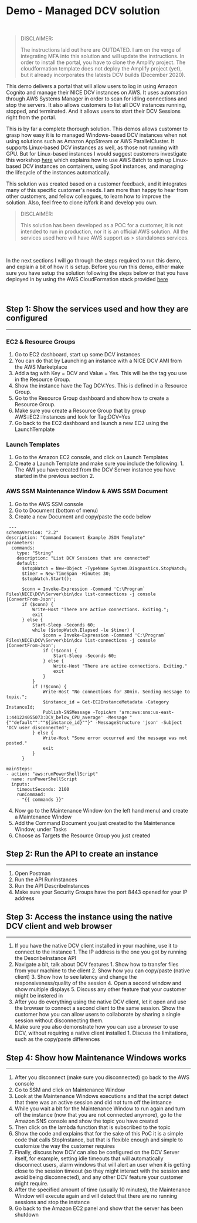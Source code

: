 # Demo - Managed DCV solution
&nbsp;

> DISCLAIMER:
> 
> The instructions laid out here are OUTDATED. I am on the verge of integrating MFA into this solution and will update the instructions. In order to install the portal, you have to clone
> the Amplify project. The cloudformation template does not deploy the Amplify project (yet), but it already incorporates the latests DCV builds (December 2020).
&nbsp;

This demo delivers a portal that will allow users to log in using Amazon Cognito and manage their NICE DCV instances on AWS. It uses automation through AWS Systems Manager in order to scan for idling connections and stop the servers. It also allows customers to list all DCV instances running, stopped, and terminated. And it allows users to start their DCV Sessions right from the portal. 

This is by far a complete thorough solution. This demos allows customer to grasp how easy it is to managed Windows-based DCV instances when not using solutions such as Amazon AppStream or AWS ParallelCluster. It supports Linux-based DCV instances as well, as those not running with GPU. But for Linux-based instances I would suggest customers investigate this workshop [here](https://dcv-batch.workshop.aws/) which explains how to use AWS Batch to spin up Linux-based DCV instances on containers, using Spot instances, and managing the lifecycle of the instances automatically. 

This solution was created based on a customer feedback, and it integrates many of this specific customer's needs. I am more than happy to hear from other customers, and fellow colleagues, to learn how to improve the solution. Also, feel free to clone it/fork it and develop you own. 
&nbsp;

> DISCLAIMER: 
> 
> This solution has been developed as a POC for a customer, it is not intended to run in production, nor it is an official AWS solution. All the services used here will have AWS support as > standalones services. 

&nbsp;

In the next sections I will go through the steps required to run this demo, and explain a bit of how it is setup. Before you run this demo, either make sure you have setup the solution following the steps below or that you have deployed in by using the AWS CloudFormation stack provided [here](https://code.amazon.com) 

&nbsp;
## Step 1: Show the services used and how they are configured
***

### EC2 & Resource Groups


 1. Go to EC2 dashboard, start up some DCV instances
   1. You can do that by Launching an instance with a NICE DCV AMI from the AWS Marketplace
 2. Add a tag with Key = DCV and Value = Yes. This will be the tag you use in the Resource Group.
 3. Show the instance have the Tag DCV:Yes. This is defined in a Resource Group. 
 4. Go to the Resource Group dashboard and show how to create a Resource Group.
   1. Make sure you create a Resource Group that by group AWS::EC2::Instances and look for Tag:DCV=Yes
 5. Go back to the EC2 dashboard and launch a new EC2 using the LaunchTemplate
&nbsp;

### Launch Templates


  1. Go to the Amazon EC2 console, and click on Launch Templates
  2. Create a Launch Template and make sure you include the following: 
    1. The AMI you have created from the DCV Server instance you have started in the previous section
    2. 
&nbsp;

### AWS SSM Maintenance Window & AWS SSM Document


 1. Go to the AWS SSM console
 2. Go to Document (bottom of menu)
 3. Create a new Document and copy/paste the code below


```
 ---
schemaVersion: "2.2"
description: "Command Document Example JSON Template"
parameters:
  commands:
    type: "String"
    description: "List DCV Sessions that are connected"
    default: 
      $stopWatch = New-Object -TypeName System.Diagnostics.StopWatch;
      $timer = New-TimeSpan -Minutes 30;
      $stopWatch.Start();
      
      $conn = Invoke-Expression -Command 'C:\Program` Files\NICE\DCV\Server\bin\dcv list-connections -j console |ConvertFrom-Json';
      if ($conn) {
          Write-Host "There are active connections. Exiting.";
          exit
      } else {
          Start-Sleep -Seconds 60;
          while ($stopWatch.Elapsed -le $timer) {
              $conn = Invoke-Expression -Command 'C:\Program` Files\NICE\DCV\Server\bin\dcv list-connections -j console |ConvertFrom-Json';
              if (!$conn) {
                  Start-Sleep -Seconds 60;
              } else {
                  Write-Host "There are active connections. Exiting."
                  exit
              }
          }
          if (!$conn) {
              Write-Host "No connections for 30min. Sending message to topic.";
              $instance_id = Get-EC2InstanceMetadata -Category InstanceId;
              Publish-SNSMessage -TopicArn 'arn:aws:sns:us-east-1:441224055073:DCV_below_CPU_average' -Message "{""default"":""${instance_id}""}" -MessageStructure 'json' -Subject 'DCV user disconnected';
          } else { 
              Write-Host "Some error occurred and the message was not posted."
              exit
          }
      }
      
mainSteps:
- action: "aws:runPowerShellScript"
  name: runPowerShellScript
  inputs:
    timeoutSeconds: 2100
    runCommand:
    - "{{ commands }}" 
```


 4. Now go to the Maintenance Window (on the left hand menu) and create a Maintenance Window
 5. Add the Command Document you just created to the Maintenance Window, under Tasks
 6. Choose as Targets the Resource Group you just created
&nbsp;

## Step 2: Run the API to create an instance 
***

  1. Open Postman
  2. Run the API RunInstances
  3. Run the API DescribeInstances
  4. Make sure your Security Groups have the port 8443 opened for your IP address
&nbsp;

## Step 3: Access the instance using the native DCV client and web browser
***

  1. If you have the native DCV client installed in your machine, use it to connect to the instance
    1. The IP address is the one you got by running the DescribeInstance API
  2. Navigate a bit, talk about DCV features
    1. Show how to transfer files from your machine to the client
    2. Show how you can copy/paste (native client)
    3. Show how to see latency and change the responsiveness/quality of the session
    4. Open a second window and show multiple displays
    5. Discuss any other feature that your customer might be instered in
  3. After you do everything using the native DCV client, let it open and use the browser to connect a second client to the same session. Show the customer how you can allow users to collaborate by sharing a single session without disconnecting them.
  4. Make sure you also demonstrate how you can use a browser to use DCV, without requiring a native client installed
    1. Discuss the limitations, such as the copy/paste differences
&nbsp;

## Step 4: Show how Maintenance Windows works
***

  1. After you disconnect (make sure you disconnected) go back to the AWS console
  2. Go to SSM and click on Maintenance Window
  3. Look at the Maintenance Windows executions and that the script detect that there was an active session and did not turn off the intsance
  4. While you wait a bit for the Maintenance Window to run again and turn off the instance (now that you are not connected anymore), go to the Amazon SNS console and show the topic you have created
  5. Then click on the lambda function that is subscribed to the topic
  6. Show the code and explains that for the sake of this PoC it is a simple code that calls StopInstance, but that is flexible enough and simple to customize the way the customer requires
  7. Finally, discuss how DCV can also be configured on the DCV Server itself, for example, setting idle timeouts that will automatically disconnect users, alarm windows that will alert an user when it is getting close to the session timeout (so they might interact with the session and avoid being disconnected), and any other DCV feature your customer might require.
  8. After the specified amount of time (usually 10 minutes), the Maintenance Window will execute again and will detect that there are no running sessions and stop the instance
  9. Go back to the Amazon EC2 panel and show that the server has been shutdown
&nbsp;


